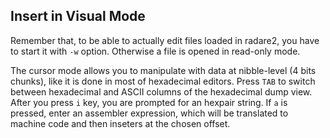 ## Insert in Visual Mode

Remember that, to be able to actually edit files loaded in radare2, you have to start it with `-w` option. Otherwise a file is opened in read-only mode.

The cursor mode allows you to manipulate with data at nibble-level (4 bits chunks), like it is done in most of hexadecimal editors. Press `TAB` to switch between hexadecimal and ASCII columns of the hexadecimal dump view.
After you press `i` key, you are prompted for an hexpair string. If `a` is pressed, enter an assembler expression, which will be translated to machine code and then inseters at the chosen offset.
